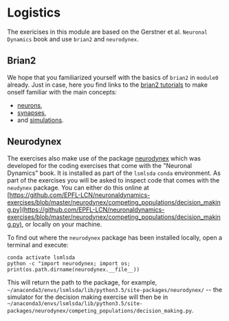 # Logistics 
The exericises in this module are based on the Gerstner et al. `Neuronal Dynamics` book and use `brian2` and `neurodynex`.

## Brian2

We hope that you familiarized yourself with the basics of `brian2` in `module0` already. Just in case, here you find
links to the [brian2 tutorials](https://brian2.readthedocs.io/en/stable/resources/tutorials/index.html)
to make onself familiar with the main concepts:
- [neurons](https://brian2.readthedocs.io/en/stable/resources/tutorials/1-intro-to-brian-neurons.html),
- [synapses](https://brian2.readthedocs.io/en/stable/resources/tutorials/2-intro-to-brian-synapses.html),
- and [simulations](https://brian2.readthedocs.io/en/stable/resources/tutorials/3-intro-to-brian-simulations.html).

## Neurodynex

The exercises also make use of the package [neurodynex](https://github.com/EPFL-LCN/neuronaldynamics-exercises) which was developed for the coding exercises that come with the "Neuronal Dynamics" book. It is installed
as part of the `lsmlsda` `conda` environment. As part of the exercises you will be asked to inspect code that comes with the `neudynex` package. You can either do this online at [https://github.com/EPFL-LCN/neuronaldynamics-exercises/blob/master/neurodynex/competing_populations/decision_making.py](https://github.com/EPFL-LCN/neuronaldynamics-exercises/blob/master/neurodynex/competing_populations/decision_making.py), or locally on your machine. 

To find out where the `neurodynex` package has been installed locally, open a terminal and execute:
```
conda activate lsmlsda
python -c "import neurodynex; import os; print(os.path.dirname(neurodynex.__file__))
```

This will return the path to the package, for example, `~/anaconda3/envs/lsmlsda/lib/python3.5/site-packages/neurodynex/` -- the simulator for the decision making exercise will then be in `~/anaconda3/envs/lsmlsda/lib/python3.5/site-packages/neurodynex/competing_populations/decision_making.py`.
